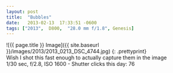 ```yaml
---
layout: post
title:  "Bubbles"
date:   2013-02-13  17:33:51 -0600
tags: ["2013",  D800,  "28.0 mm f/1.8", Genesis]
---
```

![{{ page.title }} Image]({{ site.baseurl }}/images/2013/2013_0213_DSC_4744.jpg)
{: .prettyprint}  
Wish I shot this fast enough to actually capture them in the image  
1/30 sec, f/2.8, ISO 1600 - Shutter clicks this day: 76